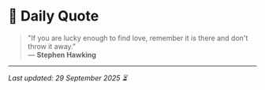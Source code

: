 # 📜 Daily Quote

> "If you are lucky enough to find love, remember it is there and don't throw it away."  
> — **Stephen Hawking**

---

_Last updated: 29 September 2025 ⏳_
